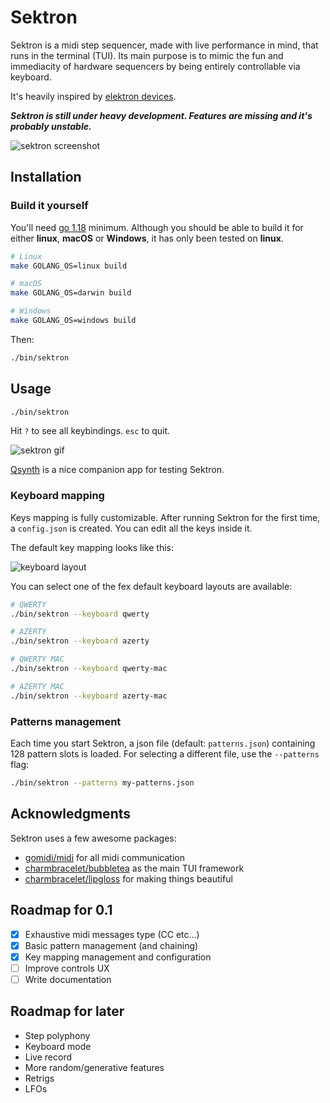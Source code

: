 # Sektron

Sektron is a midi step sequencer, made with live performance in mind, that runs in the terminal (TUI).
Its main purpose is to mimic the fun and immediacity of hardware sequencers by being entirely controllable via keyboard.

It's heavily inspired by [elektron devices](https://www.elektron.se).

**_Sektron is still under heavy development. Features are missing and it's probably unstable._**

![sektron screenshot](/docs/screenshot.png)

## Installation



### Build it yourself

You'll need [go 1.18](https://go.dev/dl/) minimum.
Although you should be able to build it for either **linux**, **macOS** or **Windows**, it has only been tested on **linux**.

```sh
# Linux
make GOLANG_OS=linux build

# macOS
make GOLANG_OS=darwin build

# Windows
make GOLANG_OS=windows build
```

Then:
```sh
./bin/sektron
```


## Usage

```sh
./bin/sektron
```

Hit `?` to see all keybindings. `esc` to quit.

![sektron gif](/docs/vhs.gif)

[Qsynth](https://qsynth.sourceforge.io/) is a nice companion app for testing Sektron.

### Keyboard mapping

Keys mapping is fully customizable. After running Sektron for the first time, a `config.json` is created.
You can edit all the keys inside it.

The default key mapping looks like this:

![keyboard layout](/docs/keyboard-layout.png)

You can select one of the fex default keyboard layouts are available:
```sh
# QWERTY
./bin/sektron --keyboard qwerty

# AZERTY
./bin/sektron --keyboard azerty

# QWERTY MAC
./bin/sektron --keyboard qwerty-mac

# AZERTY MAC
./bin/sektron --keyboard azerty-mac
```

### Patterns management

Each time you start Sektron, a json file (default: `patterns.json`) containing 128 pattern slots is loaded.
For selecting a different file, use the `--patterns` flag:
```sh
./bin/sektron --patterns my-patterns.json
```

## Acknowledgments

Sektron uses a few awesome packages:
 - [gomidi/midi](https://gitlab.com/gomidi/midi) for all midi communication
 - [charmbracelet/bubbletea](https://github.com/charmbracelet/bubbletea) as the main TUI framework
 - [charmbracelet/lipgloss](https://github.com/charmbracelet/lipgloss) for making things beautiful

## Roadmap for 0.1

 - [x] Exhaustive midi messages type (CC etc...)
 - [x] Basic pattern management (and chaining)
 - [x] Key mapping management and configuration
 - [ ] Improve controls UX
 - [ ] Write documentation

## Roadmap for later

 - Step polyphony
 - Keyboard mode
 - Live record
 - More random/generative features
 - Retrigs
 - LFOs
